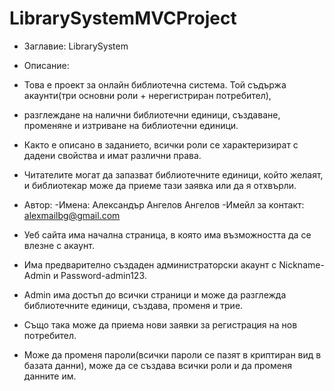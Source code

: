 # LibrarySystemMVCProject
- Заглавие: LibrarySystem

- Описание:
 - Това е проект за онлайн библиотечна система. Той съдържа акаунти(три основни роли + нерегистриран потребител),
 - разглеждане на налични библиотечни единици, създаване, променяне и изтриване на библиотечни единици.
 - Както е описано в заданието, всички роли се характеризират с дадени свойства и имат различни права.
 - Читателите могат да запазват библиотечните единици, който желаят, и библиотекар може да приеме тази заявка или да я отхвърли. 

 - Автор:
  -Имена: Александър Ангелов Ангелов
  -Имейл за контакт: alexmailbg@gmail.com

 - Уеб сайта има начална страница, в която има възможността да се влезне с акаунт.
 - Има предварително създаден администраторски акаунт с Nickname-Admin и Password-admin123.
 - Admin има достъп до всички страници и може да разглежда библиотечните единици, създава, променя и трие.
 - Също така може да приема нови заявки за регистрация на нов потребител.
 - Може да променя пароли(всички пароли се пазят в криптиран вид в базата данни), може да се създава всички роли и да променя данните им. 
